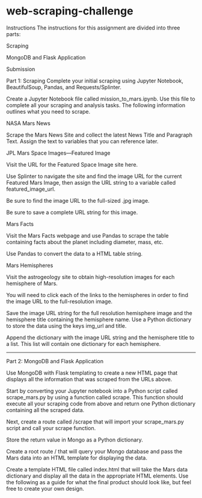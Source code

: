 # web-scraping-challenge


Instructions
The instructions for this assignment are divided into three parts:


Scraping


MongoDB and Flask Application


Submission



Part  1: Scraping
Complete your initial scraping using Jupyter Notebook, BeautifulSoup, Pandas, and Requests/Splinter.

Create a Jupyter Notebook file called mission_to_mars.ipynb. Use this file to complete all your scraping and analysis tasks. The following information outlines what you need to scrape.


NASA Mars News

Scrape the Mars News Site and collect the latest News Title and Paragraph Text. Assign the text to variables that you can reference later.





JPL Mars Space Images—Featured Image


Visit the URL for the Featured Space Image site here.


Use Splinter to navigate the site and find the image URL for the current Featured Mars Image, then assign the URL string to a variable called featured_image_url.


Be sure to find the image URL to the full-sized .jpg image.


Be sure to save a complete URL string for this image.





Mars Facts


Visit the Mars Facts webpage and use Pandas to scrape the table containing facts about the planet including diameter, mass, etc.


Use Pandas to convert the data to a HTML table string.






Mars Hemispheres


Visit the astrogeology site to obtain high-resolution images for each hemisphere of Mars.


You will need to click each of the links to the hemispheres in order to find the image URL to the full-resolution image.


Save the image URL string for the full resolution hemisphere image and the hemisphere title containing the hemisphere name. Use a Python dictionary to store the data using the keys img_url and title.


Append the dictionary with the image URL string and the hemisphere title to a list. This list will contain one dictionary for each hemisphere.



-------------------------------------------------------------------------------------------------------------------------------------------------


Part 2: MongoDB and Flask Application


Use MongoDB with Flask templating to create a new HTML page that displays all the information that was scraped from the URLs above.


Start by converting your Jupyter notebook into a Python script called scrape_mars.py by using a function called scrape. This function should  execute all your scraping code from above and return one Python dictionary containing all the scraped data.


Next, create a route called /scrape that will import your scrape_mars.py script and call your scrape function.

Store the return value in Mongo as a Python dictionary.



Create a root route / that will query your Mongo database and pass the Mars data into an HTML template for displaying the data.


Create a template HTML file called index.html that will take the Mars data dictionary and display all the data in the appropriate HTML elements. Use the following as a guide for what the final product should look like, but feel free to create your own design.
